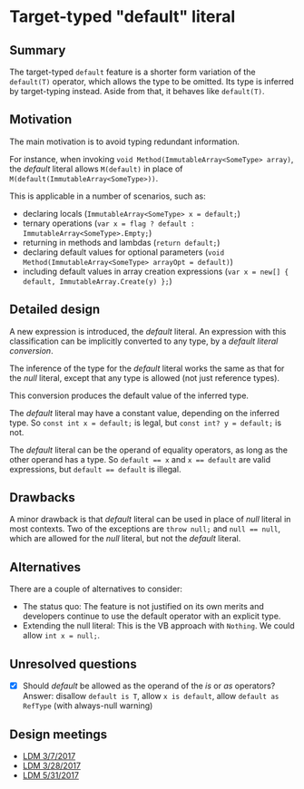 # Target-typed "default" literal

## Summary
[summary]: #summary

The target-typed `default` feature is a shorter form variation of the `default(T)` operator, which allows the type to be omitted. Its type is inferred by target-typing instead. Aside from that, it behaves like `default(T)`.

## Motivation
[motivation]: #motivation

The main motivation is to avoid typing redundant information.

For instance, when invoking `void Method(ImmutableArray<SomeType> array)`, the *default* literal allows `M(default)` in place of `M(default(ImmutableArray<SomeType>))`.

This is applicable in a number of scenarios, such as:

- declaring locals (`ImmutableArray<SomeType> x = default;`)
- ternary operations (`var x = flag ? default : ImmutableArray<SomeType>.Empty;`)
- returning in methods and lambdas (`return default;`)
- declaring default values for optional parameters (`void Method(ImmutableArray<SomeType> arrayOpt = default)`)
- including default values in array creation expressions (`var x = new[] { default, ImmutableArray.Create(y) };`)


## Detailed design
[design]: #detailed-design

A new expression is introduced, the *default* literal. An expression with this classification can be implicitly converted to any type, by a *default literal conversion*. 

The inference of the type for the *default* literal works the same as that for the *null* literal, except that any type is allowed (not just reference types).

This conversion produces the default value of the inferred type.

The *default* literal may have a constant value, depending on the inferred type. So `const int x = default;` is legal, but `const int? y = default;` is not.

The *default* literal can be the operand of equality operators, as long as the other operand has a type. So `default == x` and `x == default` are valid expressions, but `default == default` is illegal.

## Drawbacks
[drawbacks]: #drawbacks

A minor drawback is that *default* literal can be used in place of *null* literal in most contexts. Two of the exceptions are `throw null;` and `null == null`, which are allowed for the *null* literal, but not the *default* literal.

## Alternatives
[alternatives]: #alternatives

There are a couple of alternatives to consider:

- The status quo:  The feature is not justified on its own merits and developers continue to use the default operator with an explicit type.
- Extending the null literal: This is the VB approach with `Nothing`. We could allow `int x = null;`.

## Unresolved questions
[unresolved]: #unresolved-questions

- [x] Should *default* be allowed as the operand of the *is* or *as* operators? Answer:  disallow `default is T`, allow `x is default`, allow `default as RefType` (with always-null warning)

## Design meetings

- [LDM 3/7/2017](https://github.com/dotnet/csharplang/blob/master/meetings/2017/LDM-2017-03-07.md)
- [LDM 3/28/2017](https://github.com/dotnet/csharplang/blob/master/meetings/2017/LDM-2017-03-28.md)
- [LDM 5/31/2017](https://github.com/dotnet/csharplang/blob/master/meetings/2017/LDM-2017-05-31.md#default-in-operators)
